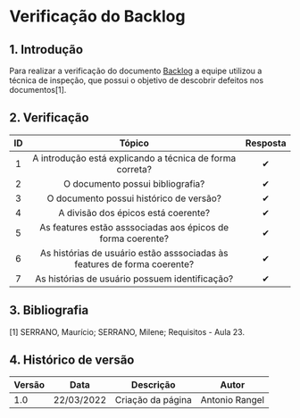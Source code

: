 # Verificação do Backlog

## 1. Introdução

Para realizar a verificação do documento [Backlog](../../modelagem/agil/backlog.md) a equipe utilizou a técnica de inspeção, que possui o objetivo de descobrir defeitos nos documentos[1].

## 2. Verificação

| ID  |                                  Tópico                                  | Resposta |
| :-: | :----------------------------------------------------------------------: | :------: |
|  1  |         A introdução está explicando a técnica de forma correta?         |    ✔     |
|  2  |                     O documento possui bibliografia?                     |    ✔     |
|  3  |                 O documento possui histórico de versão?                  |    ✔     |
|  4  |                   A divisão dos épicos está coerente?                    |    ✔     |
|  5  |       As features estão asssociadas aos épicos de forma coerente?        |    ✔     |
|  6  | As histórias de usuário estão asssociadas às features de forma coerente? |    ✔     |
|  7  |              As histórias de usuário possuem identificação?              |    ✔     |

## 3. Bibliografia

[1] SERRANO, Maurício; SERRANO, Milene; Requisitos - Aula 23.

## 4. Histórico de versão

| Versão | Data       | Descrição         | Autor          |
| ------ | ---------- | ----------------- | -------------- |
| 1.0    | 22/03/2022 | Criação da página | Antonio Rangel |
